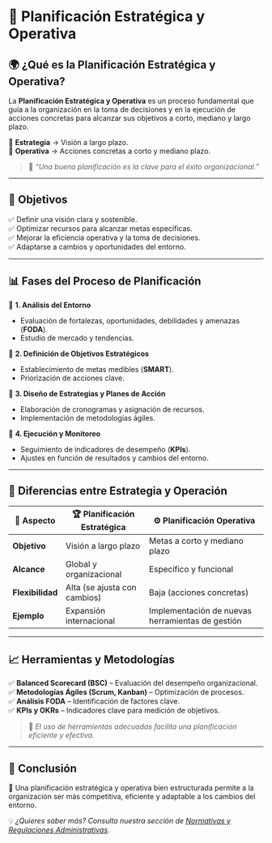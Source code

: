 # 📌 Planificación Estratégica y Operativa  

## 🌍 ¿Qué es la Planificación Estratégica y Operativa?  
La **Planificación Estratégica y Operativa** es un proceso fundamental que guía a la organización en la toma de decisiones y en la ejecución de acciones concretas para alcanzar sus objetivos a corto, mediano y largo plazo.  

📌 **Estrategia** → Visión a largo plazo.  
📌 **Operativa** → Acciones concretas a corto y mediano plazo.  

> 🎯 *“Una buena planificación es la clave para el éxito organizacional.”*  

---

## 🎯 Objetivos  

✅ Definir una visión clara y sostenible.  
✅ Optimizar recursos para alcanzar metas específicas.  
✅ Mejorar la eficiencia operativa y la toma de decisiones.  
✅ Adaptarse a cambios y oportunidades del entorno.  

---

## 📊 Fases del Proceso de Planificación  

🔹 **1. Análisis del Entorno**  
   - Evaluación de fortalezas, oportunidades, debilidades y amenazas (**FODA**).  
   - Estudio de mercado y tendencias.  

🔹 **2. Definición de Objetivos Estratégicos**  
   - Establecimiento de metas medibles (**SMART**).  
   - Priorización de acciones clave.  

🔹 **3. Diseño de Estrategias y Planes de Acción**  
   - Elaboración de cronogramas y asignación de recursos.  
   - Implementación de metodologías ágiles.  

🔹 **4. Ejecución y Monitoreo**  
   - Seguimiento de indicadores de desempeño (**KPIs**).  
   - Ajustes en función de resultados y cambios del entorno.  

---

## 📌 Diferencias entre Estrategia y Operación  

| 📍 **Aspecto**         | 🏆 **Planificación Estratégica** | ⚙️ **Planificación Operativa** |
|-----------------------|--------------------------------|------------------------------|
| **Objetivo**          | Visión a largo plazo           | Metas a corto y mediano plazo |
| **Alcance**          | Global y organizacional       | Específico y funcional      |
| **Flexibilidad**      | Alta (se ajusta con cambios) | Baja (acciones concretas) |
| **Ejemplo**          | Expansión internacional       | Implementación de nuevas herramientas de gestión |

---

## 📈 Herramientas y Metodologías  

✅ **Balanced Scorecard (BSC)** – Evaluación del desempeño organizacional.  
✅ **Metodologías Ágiles (Scrum, Kanban)** – Optimización de procesos.  
✅ **Análisis FODA** – Identificación de factores clave.  
✅ **KPIs y OKRs** – Indicadores clave para medición de objetivos.  

> 📢 *El uso de herramientas adecuadas facilita una planificación eficiente y efectiva.*  

---

## 📢 Conclusión  

📌 Una planificación estratégica y operativa bien estructurada permite a la organización ser más competitiva, eficiente y adaptable a los cambios del entorno.  

💡 *¿Quieres saber más? Consulta nuestra sección de [Normativas y Regulaciones Administrativas](#).*  
